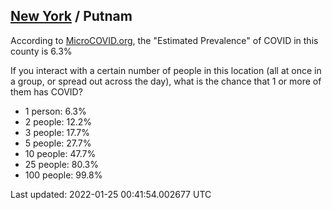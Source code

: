 
## [New York](/united-states/new-york) / Putnam

According to [MicroCOVID.org](http://microcovid.org),
the "Estimated Prevalence" of COVID in this county is 6.3%

If you interact with a certain number of people in this location
(all at once in a group, or spread out across the day), what is the chance that
1 or more of them has COVID?

- 1 person: 6.3%
- 2 people: 12.2%
- 3 people: 17.7%
- 5 people: 27.7%
- 10 people: 47.7%
- 25 people: 80.3%
- 100 people: 99.8%

Last updated: 2022-01-25 00:41:54.002677 UTC

